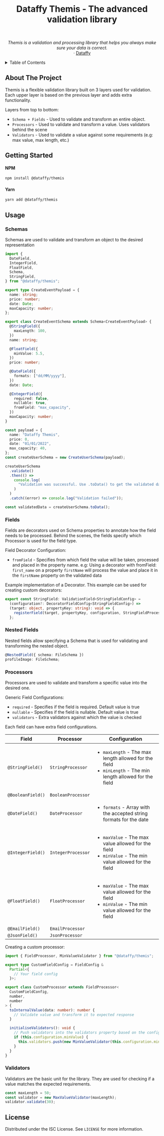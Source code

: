 <h1 align="center">Dataffy Themis - The advanced validation library</h1>

<!-- PROJECT LOGO -->
<br />
<div align="center">
  <p align="center">
    <i>Themis is a validation and processing library that helps you always make sure your data is correct.</i>
    <br/> 
    ·
    <a href="https://www.dataffy.com/">Dataffy</a>
  </p>
</div>

<!-- TABLE OF CONTENTS -->
<details>
  <summary>Table of Contents</summary>
  <ol>
    <li>
      <a href="#about-the-project">About The Project</a>
    </li>
    <li>
      <a href="#getting-started">Getting Started</a>
    </li>
    <li><a href="#usage">Usage</a></li>
  </ol>
</details>

<!-- ABOUT THE PROJECT -->

## About The Project

Themis is a flexible validation library built on 3 layers used for validation. Each upper layer is based on the previous layer and adds extra functionality.

Layers from top to bottom:

- `Schema + Fields` - Used to validate and transform an entire object.
- `Processors` - Used to validate and transform a value. Uses validators behind the scene
- `Validators` - Used to validate a value against some requirements (e.g: max value, max length, etc.)

<!-- GETTING STARTED -->

## Getting Started

#### NPM

```bash
npm install @dataffy/themis
```

#### Yarn

```bash
yarn add @dataffy/themis
```

<!-- USAGE EXAMPLES -->

## Usage

### Schemas

Schemas are used to validate and transform an object to the desired representation

```typescript
import {
  DateField,
  IntegerField,
  FloatField,
  Schema,
  StringField,
} from "@dataffy/themis";

export type CreateEventPayload = {
  name: string;
  price: number;
  date: Date;
  maxCapacity: number;
};

export class CreateEventSchema extends Schema<CreateEventPayload> {
  @StringField({
    maxLength: 100,
  })
  name: string;

  @FloatField({
    minValue: 5.5,
  })
  price: number;

  @DateField({
    formats: ["dd/MM/yyyy"],
  })
  date: Date;

  @IntegerField({
    required: false,
    nullable: true,
    fromField: "max_capacity",
  })
  maxCapacity: number;
}

const payload = {
  name: "Dataffy Themis",
  price: 0,
  date: "01/01/2022",
  max_capacity: 40,
};
const createUserSchema = new CreateUserSchema(payload);

createUserSchema
  .validate()
  .then(() =>
    console.log(
      "Validation was successful. Use .toData() to get the validated data"
    )
  )
  .catch((error) => console.log("Validation failed"));

const validatedData = createUserSchema.toData();
```

### Fields

Fields are decorators used on Schema properties to annotate how the field needs to be processed. Behind the scenes, the fields specify which Processor is used for the field type.

Field Decorator Configuration:

- `fromField` - Specifies from which field the value will be taken, processed and placed in the property name. e.g: Using a decorator with fromField: `first_name` on a property `firstName` will process the value and place it in the `firstName` property on the validated data

Example implementation of a Decorator. This example can be used for creating custom decorators:

```typescript
export const StringField: ValidationField<StringFieldConfig> =
  (configuration?: DecoratorFieldConfig<StringFieldConfig>) =>
  (target: object, propertyKey: string): void => {
    registerField(target, propertyKey, configuration, StringFieldProcessor);
  };
```

### Nested Fields

Nested fields allow specifying a Schema that is used for validating and transforming the nested object.

```typescript
@NestedField({ schema: FileSchema })
profileImage: FileSchema;
```

### Processors

Processors are used to validate and transform a specific value into the desired one.

Generic Field Configurations:

- `required` - Specifies if the field is required. Default value is true
- `nullable` - Specifies if the field is nullable. Default value is true
- `validators` - Extra validators against which the value is checked

Each field can have extra field configurations.

| Field             | Processor          | Configuration                                                                                                                     |
| ----------------- | ------------------ | --------------------------------------------------------------------------------------------------------------------------------- |
| `@StringField()`  | `StringProcessor`  | <ul><li>`maxLength` - The max length allowed for the field </li> <li>`minLength` - The min length allowed for the field</li></ul> |
| `@BooleanField()` | `BooleanProcessor` |                                                                                                                                   |
| `@DateField()`    | `DateProcessor`    | <ul><li>`formats` - Array with the accepted string formats for the date </li></ul>                                                |
| `@IntegerField()` | `IntegerProcessor` | <ul><li>`maxValue` - The max value allowed for the field </li> <li>`minValue` - The min value allowed for the field</li></ul>     |
| `@FloatField()`   | `FloatProcessor`   | <ul><li>`maxValue` - The max value allowed for the field </li> <li>`minValue` - The min value allowed for the field</li></ul>     |
| `@EmailField()`   | `EmailProcessor`   |                                                                                                                                   |
| `@JsonField()`    | `JsonProcessor`    |                                                                                                                                   |

Creating a custom processor:

```typescript
import { FieldProcessor, MinValueValidator } from "@dataffy/themis";

export type CustomFieldConfig = FieldConfig &
  Partial<{
    // Your field config
  }>;

export class CustomProcessor extends FieldProcessor<
  CustomFieldConfig,
  number,
  number
> {
  toInternalValue(data: number): number {
    // Validate value and transform it to expected response
  }

  initialiseValidators(): void {
    // Push validators into the validators property based on the configuration properties
    if (this.configuration.minValue) {
      this.validators.push(new MinValueValidator(this.configuration.minValue));
    }
  }
}
```

### Validators

Validators are the basic unit for the library. They are used for checking if a value matches the expected requirements.

```typescript
const maxLength = 50;
const validator = new MaxValueValidator(maxLength);
validator.validate(30);
```

<!-- LICENSE -->

## License

Distributed under the ISC License. See `LICENSE` for more information.
